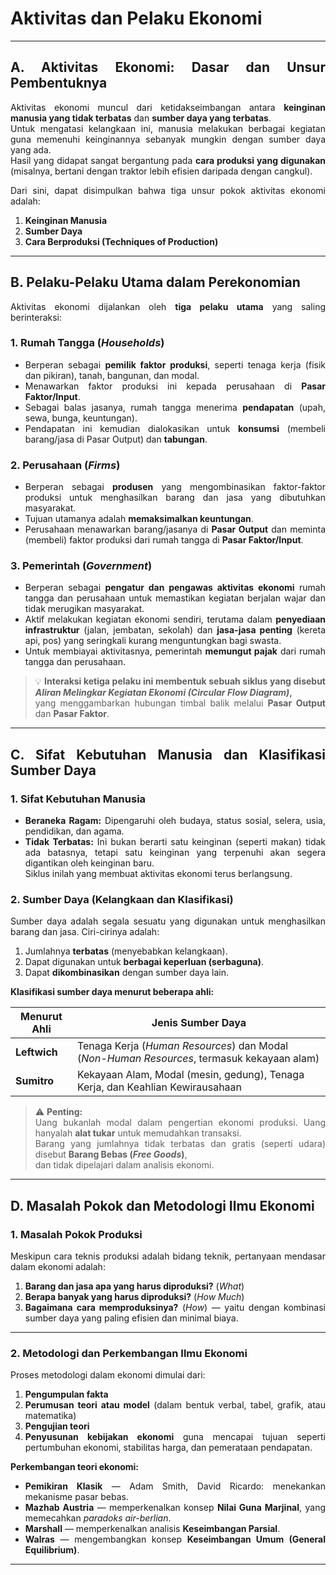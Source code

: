 # Aktivitas dan Pelaku Ekonomi

---

<div align="justify">

## A. Aktivitas Ekonomi: Dasar dan Unsur Pembentuknya

Aktivitas ekonomi muncul dari ketidakseimbangan antara **keinginan manusia yang tidak terbatas** dan **sumber daya yang terbatas**.  
Untuk mengatasi kelangkaan ini, manusia melakukan berbagai kegiatan guna memenuhi keinginannya sebanyak mungkin dengan sumber daya yang ada.  
Hasil yang didapat sangat bergantung pada **cara produksi yang digunakan** (misalnya, bertani dengan traktor lebih efisien daripada dengan cangkul).  

Dari sini, dapat disimpulkan bahwa tiga unsur pokok aktivitas ekonomi adalah:

1. **Keinginan Manusia**  
2. **Sumber Daya**  
3. **Cara Berproduksi (Techniques of Production)**

---

## B. Pelaku-Pelaku Utama dalam Perekonomian

Aktivitas ekonomi dijalankan oleh **tiga pelaku utama** yang saling berinteraksi:

### 1. Rumah Tangga (*Households*)

- Berperan sebagai **pemilik faktor produksi**, seperti tenaga kerja (fisik dan pikiran), tanah, bangunan, dan modal.  
- Menawarkan faktor produksi ini kepada perusahaan di **Pasar Faktor/Input**.  
- Sebagai balas jasanya, rumah tangga menerima **pendapatan** (upah, sewa, bunga, keuntungan).  
- Pendapatan ini kemudian dialokasikan untuk **konsumsi** (membeli barang/jasa di Pasar Output) dan **tabungan**.

### 2. Perusahaan (*Firms*)

- Berperan sebagai **produsen** yang mengombinasikan faktor-faktor produksi untuk menghasilkan barang dan jasa yang dibutuhkan masyarakat.  
- Tujuan utamanya adalah **memaksimalkan keuntungan**.  
- Perusahaan menawarkan barang/jasanya di **Pasar Output** dan meminta (membeli) faktor produksi dari rumah tangga di **Pasar Faktor/Input**.

### 3. Pemerintah (*Government*)

- Berperan sebagai **pengatur dan pengawas aktivitas ekonomi** rumah tangga dan perusahaan untuk memastikan kegiatan berjalan wajar dan tidak merugikan masyarakat.  
- Aktif melakukan kegiatan ekonomi sendiri, terutama dalam **penyediaan infrastruktur** (jalan, jembatan, sekolah) dan **jasa-jasa penting** (kereta api, pos) yang seringkali kurang menguntungkan bagi swasta.  
- Untuk membiayai aktivitasnya, pemerintah **memungut pajak** dari rumah tangga dan perusahaan.

> 💡 **Interaksi ketiga pelaku ini membentuk sebuah siklus yang disebut _Aliran Melingkar Kegiatan Ekonomi (Circular Flow Diagram)_,**  
> yang menggambarkan hubungan timbal balik melalui **Pasar Output** dan **Pasar Faktor**.

---

## C. Sifat Kebutuhan Manusia dan Klasifikasi Sumber Daya

### 1. Sifat Kebutuhan Manusia

- **Beraneka Ragam:** Dipengaruhi oleh budaya, status sosial, selera, usia, pendidikan, dan agama.  
- **Tidak Terbatas:** Ini bukan berarti satu keinginan (seperti makan) tidak ada batasnya, tetapi satu keinginan yang terpenuhi akan segera digantikan oleh keinginan baru.  
  Siklus inilah yang membuat aktivitas ekonomi terus berlangsung.

### 2. Sumber Daya (Kelangkaan dan Klasifikasi)

Sumber daya adalah segala sesuatu yang digunakan untuk menghasilkan barang dan jasa. Ciri-cirinya adalah:

1. Jumlahnya **terbatas** (menyebabkan kelangkaan).  
2. Dapat digunakan untuk **berbagai keperluan (serbaguna)**.  
3. Dapat **dikombinasikan** dengan sumber daya lain.

**Klasifikasi sumber daya menurut beberapa ahli:**

| Menurut Ahli | Jenis Sumber Daya |
|---------------|------------------|
| **Leftwich** | Tenaga Kerja (*Human Resources*) dan Modal (*Non-Human Resources*, termasuk kekayaan alam) |
| **Sumitro** | Kekayaan Alam, Modal (mesin, gedung), Tenaga Kerja, dan Keahlian Kewirausahaan |

> ⚠️ **Penting:**  
> Uang bukanlah modal dalam pengertian ekonomi produksi. Uang hanyalah **alat tukar** untuk memudahkan transaksi.  
> Barang yang jumlahnya tidak terbatas dan gratis (seperti udara) disebut **Barang Bebas (*Free Goods*)**,  
> dan tidak dipelajari dalam analisis ekonomi.

---

## D. Masalah Pokok dan Metodologi Ilmu Ekonomi

### 1. Masalah Pokok Produksi

Meskipun cara teknis produksi adalah bidang teknik, pertanyaan mendasar dalam ekonomi adalah:

1. **Barang dan jasa apa yang harus diproduksi?** (*What*)  
2. **Berapa banyak yang harus diproduksi?** (*How Much*)  
3. **Bagaimana cara memproduksinya?** (*How*) — yaitu dengan kombinasi sumber daya yang paling efisien dan minimal biaya.

---

### 2. Metodologi dan Perkembangan Ilmu Ekonomi

Proses metodologi dalam ekonomi dimulai dari:

1. **Pengumpulan fakta**  
2. **Perumusan teori atau model** (dalam bentuk verbal, tabel, grafik, atau matematika)  
3. **Pengujian teori**  
4. **Penyusunan kebijakan ekonomi** guna mencapai tujuan seperti pertumbuhan ekonomi, stabilitas harga, dan pemerataan pendapatan.

**Perkembangan teori ekonomi:**

- **Pemikiran Klasik** — Adam Smith, David Ricardo: menekankan mekanisme pasar bebas.  
- **Mazhab Austria** — memperkenalkan konsep **Nilai Guna Marjinal**, yang memecahkan *paradoks air-berlian*.  
- **Marshall** — memperkenalkan analisis **Keseimbangan Parsial**.  
- **Walras** — mengembangkan konsep **Keseimbangan Umum (General Equilibrium)**.

</div>

---
